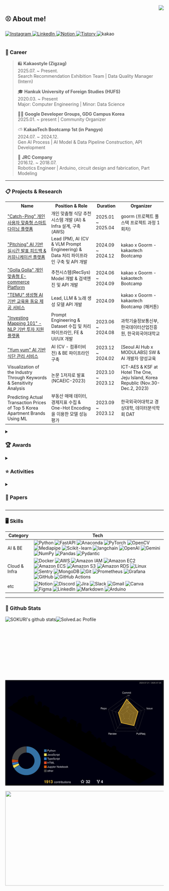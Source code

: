 <div align="right">
  <img src="https://komarev.com/ghpvc/?username=Daehyun-Bigbread&&style=flat-square" align="right"/>
</div>

<div align="left">
  
## ⚾ About me!

  <!-- 소셜 배지들 -->
  <a href="https://www.instagram.com/developer._.toby/" target="_blank">
    <img src="https://img.shields.io/badge/Instagram-%23000000?style=flat&logo=instagram&logoColor=white&color=dd2a7b" alt="Instagram" />
  </a>
  <a href="https://www.linkedin.com/in/daehyun-kim-b6336b291/">
    <img src="https://img.shields.io/badge/LinkedIn-%230077B5?style=flat&logo=linkedin&logoColor=white" alt="LinkedIn"/>
  </a>
  <a href="https://www.notion.so/bigbread-1129/Hello-I-m-Daehyun-ad5c33377ba74550b94293fd32c7c6d9?pvs=4">
    <img src="https://img.shields.io/badge/Notion-%23000000?style=flat&logo=notion&logoColor=white" alt="Notion" />
  </a>
  <a href="https://daehyun-bigbread.tistory.com">
    <img src="https://img.shields.io/badge/Tistory-ff5544?style=flat&logo=tistory&logoColor=white" alt="Tistory" />
  </a>
    <img src="https://img.shields.io/badge/kakao tech bootcamp-FEE500?style=flat&logo=kakao&logoColor=black" alt="kakao" height="21">
  <br />
  <br />

### 🌱 Career

> 🛍️ **Kakaostyle (Zigzag)**  
> 2025.07. ~ Present.  
> Search Recommendation Exhibition Team | Data Quality Manager (Intern)
> 
> 🎓 **Hankuk University of Foreign Studies (HUFS)**  
> 2020.03. ~ Present  
> Major: Computer Engineering | Minor: Data Science  
>
> 🧑‍💻 **Google Developer Groups, GDG Campus Korea**  
> 2025.01. ~ present | Community Organizer
> 
> ⛅️ **KakaoTech Bootcamp 1st (in Pangyo)**  
> 2024.07. ~ 2024.12.  
> Gen AI Process | AI Model & Data Pipeline Construction, API Development
> 
> 🤖 **JRC Company**  
> 2016.12. ~ 2018.07.  
> Robotics Engineer | Arduino, circuit design and fabrication, Part Modeling
---

<div align="left">
    <h3>📋 Projects & Research</h3>
    <table>
        <tr>
            <th>Name</th>
            <th>Position & Role</th>
            <th>Duration</th>
            <th>Organizer</th>
        </tr>
        <tr>
          <td>
            <a href="https://github.com/Trinity-goorm" target="_blank">
              "Catch-Ping" 개인 사용자 맞춤형 스마트 다이닝 플랫폼
            </a>
          </td>
          <td>개인 맞춤형 식당 추천시스템 개발 (AI) & Infra 설계, 구축 (AWS)</td>
          <td>2025.01 ~ 2025.04</td>
          <td>goorm (프로펙트 풀스택 프로젝트 과정 1회차)</td>
        </tr>
        </tr>
        <tr>
          <td>
            <a href="https://github.com/KakaoTech-14-All-in-one-move" target="_blank">
              "Pitching" AI 기반 실시간 발표 피드백 & 커뮤니케이션 플랫폼
            </a>
          </td>
          <td>Lead (PM), AI (CV & VLM Prompt Engineering) & Data 처리 파이프라인 구축 및 API 개발</td>
          <td>2024.09 ~ 2024.12</td>
          <td>kakao x Goorm - kakaotech Bootcamp</td>
        </tr>
        <tr>
          <td>
            <a href="https://github.com/Kakaotech-18-Ecommerce" target="_blank">
              "Golla Golla" 개인 맞춤형 E-commerce Platform
            </a>
          </td>
          <td>추천시스템(RecSys) Model 개발 & 검색엔진 및 API 개발</td>
          <td>2024.06 ~ 2024.09</td>
          <td>kakao x Goorm - kakaotech Bootcamp</td>
        </tr>
        <tr>
          <td>
            <a href="https://github.com/Kakao-Groomton-MusicGen" target="_blank">
              "TEMU" 생성형 AI 기반 교육용 동요 제공 서비스
            </a>
          </td>
          <td>Lead, LLM & 노래 생성 모델 API 개발</td>
          <td>2024.09</td>
          <td>kakao x Goorm - kakaotech Bootcamp (해커톤)</td>
        </tr>
        <tr>
          <td>
            <a href="https://github.com/FindAlphaa/Mapping101" target="_blank">
              "Investing Mapping 101" - NLP 기반 투자 지원 플랫폼
            </a>
          </td>
          <td>Prompt Engineering & Dataset 수집 및 처리 파이프라인, FE & UI/UX 개발</td>
          <td>2023.06 ~ 2024.08</td>
          <td>과학기술정보통신부, 한국데이터산업진흥원, 한국외국어대학교</td>
        </tr>
        <tr>
          <td>
            <a href="https://github.com/Daehyun-Bigbread/yyamyyam" target="_blank">
              "Yum yum" AI 기반 식단 관리 서비스
            </a>
          </td>
          <td>AI (CV - 컴퓨터비전) & BE 파이프라인 구축</td>
          <td>2023.12 ~ 2024.02</td>
          <td>[Seoul AI Hub x MODULABS] SW & AI 개발자 양성교육</td>
        </tr>
        <tr>
          <td>Visualization of the Industry Through Keywords & Sensitivity Analysis</td>
          <td>논문 1저자로 발표 (NCAEIC-2023)</td>
          <td>2023.10 ~ 2023.12</td>
          <td>ICT-AES & KSF at Hotel The One, Jeju Island, Korea Republic (Nov.30-Dec.2, 2023)</td>
        </tr>
        <tr>
          <td>Predicting Actual Transaction Prices of Top 5 Korea Apartment Brands Using ML</td>
          <td>부동산 매매 데이터, 경제지표 수집 & One-Hot Encoding 을 이용한 모델 성능 평가</td>
          <td>2023.09 ~ 2023.12</td>
          <td>한국외국어대학교 경상대학, 데이터분석학회 DAT</td>
        </tr>
    </table>
</div>

<details>
  <summary><h3>🏆 Awards</h3></summary>
  <table>
    <thead>
      <tr>
        <th>Award</th>
        <th>Issued by</th>
        <th>Date</th>
        <th>Details/Location</th>
      </tr>
    </thead>
    <tbody>
      <tr>
        <td>2nd Award (최우수상)</td>
        <td>Kakaotech BootCamp [Kakao Corp. x Goorm]</td>
        <td>2024.12.13</td>
        <td>AWS 부하테스트 대회 토너먼트 </td>
      </tr>
      <tr>
        <td>Grand Award (대상)</td>
        <td>Seoul AI Hub X MODULABS (모두의연구소)</td>
        <td>2024.02.23</td>
        <td>2024 AI/SW Start-up Job Fair</td>
      </tr>
      <tr>
        <td>Best-paper Award (Best 논문상)</td>
        <td>NCAEIC-2023 (ICT-AES, KSF)</td>
        <td>2023.11.30 ~ 2023.12.02</td>
        <td>Hotel The One, Jeju Island, Korea. for "Investing Mapping 101: Visualization of the Industry through Keywords & Sensitivity Analysis"</td>
      </tr>
      <tr>
        <td>Excellence Award (우수상, 3rd)</td>
        <td>HUFS Summer Hackathon (GDSC HUFS & TAB, AI Education Center of HUFS(AI 교육원))</td>
        <td>2024.06.28 ~ 2024.06.29</td>
        <td>2024 HUFS Summer Hackathon</td>
      </tr>
      <tr>
        <td>Capstone Project Research Award (캡스톤 우수상)</td>
        <td>HUFS Data Analysis Academy (DAT), HUFS School of Economics and Business (한곡외국어대학교 경상대학)</td>
        <td>2023.12.11</td>
        <td>Capstone project research recognition</td>
      </tr>
      <tr>
        <td>Bronze Award (4th)</td>
        <td>International Robot Olympiad (IROC-국제로봇올림피아드 위원회)</td>
        <td>2017.08.05 ~ 2017.08.06</td>
        <td>DDC Convention Center, Daejeon, Korea</td>
      </tr>
      <tr>
        <td>Creative Concept Award</td>
        <td>The 4th Australian Robotics Challenge (Griffith University, Google Australia, Australia Robotics Association)</td>
        <td>2017.10.26 ~ 2017.10.27</td>
        <td>Griffith University Gold Coast Campus, Brisbane, Australia</td>
      </tr>
    </tbody>
  </table>

</details>

<details>
  <summary><h3> ⭐ Activities</h3></summary>
  <div align="center">
  <table>
    <thead>
      <tr>
        <th>Organization/Team</th>
        <th>Position</th>
        <th>Duration</th>
        <th>Key Activities/Contributions</th>
      </tr>
    </thead>
    <tbody>
      <tr>
        <td>Google Developers Group</td>
        <td>Organizer, Staff</td>
        <td>2024 ~ Present</td>
        <td>GDG Campus Korea Organizer (2025~)</td>
      </tr>
      <tr>
        <td>PyCon 2024</td>
        <td>Speaker</td>
        <td>2024.10</td>
        <td>
          <a href="https://youtu.be/pCO04CtCl6c?si=-N4Ls5BJeDuAHebr" target="_blank">
            Topic: "Analyzing Financial Data with AI & Python using NLP"
          </a>
        </td>
      </tr>
      <tr>
        <td>YOUTHCON'24</td>
        <td>Speaker</td>
        <td>2024.08</td>
        <td>Topic: "Growth from Reckless Challenges"</td>
      </tr>
      <tr>
        <td>ICT-Advanced Engineering Society (ICT-AES)</td>
        <td>Participant (Member)</td>
        <td>2023.12</td>
        <td>National Conference on Advanced Engineering and ICT-Convergence (NCAEIC-2023)</td>
      </tr>
      <tr>
        <td>SW/AI University Global Talent Training Program</td>
        <td>Participant</td>
        <td>2023.11</td>
        <td>Training programs in Nanyang Technical University, National University of Singapore, Hanoi University of Science and Technology</td>
      </tr>
      <tr>
        <td>DAT (Data Analysis Academy)</td>
        <td>ML Team Member</td>
        <td>2023.09 ~ 2023.12</td>
        <td>Capstone project: Predicting transaction prices of top 5 Korean apartment brands using ML</td>
      </tr>
      <tr>
        <td>Team FindAlpha</td>
        <td>Member</td>
        <td>2023.06 ~ 2023.08</td>
        <td>Deep learning NLP projects, participated in "Mapping 101 Service" development with Ministry of Science, ICT & Kdata</td>
      </tr>
      <tr>
        <td>Passion & Pioneer Academic Society of Computer Engineering (PnP)</td>
        <td>Organizer</td>
        <td>2020 ~ Present</td>
        <td> Cheif Operating Officer (2024.03 ~ present), Lead AI study team (2023 ~ 2024.02), AI & DS study (2020 ~ 2021)</td>
      </tr>
    </tbody>
  </table>

</details>

<details>
  <summary><h3>📝 Papers</h3></summary>

  - "Investing Mapping 101: Visualization of the Industry through Keywords & Sensitivity Analysis" - National Conference on Advanced Engineering and ICT-Convergence 2023 (NCAEIC-2023), organized by ICT-AES and KSF at Hotel The One, Jeju Island, Korea Republic (Nov. 30 - Dec. 2, 2023)
  - "Predicting Actual Transaction Prices of Top 5 Korea Apartment Brands Using ML" - Conference Capstone Project Presentation, organized by HUFS Data Analysis Academy DAT, HUFS School of Economics and Business (Dec. 07, 2023)

</details>

---

### 🖥️ Skills

   <table>
        <thead>
            <tr>
                <th>Category</th>
                <th>Tech</th>
            </tr>
        </thead>
        <tbody>
            <tr>
                <td>AI & BE</td>
                <td>
                    <img src="https://img.shields.io/badge/Python-3776AB?style=flat&logo=Python&logoColor=white" alt="Python">
                    <img src="https://img.shields.io/badge/FastAPI-009688?style=flat&logo=FastAPI&logoColor=white" alt="FastAPI">
                    <img src="https://img.shields.io/badge/Anaconda-44A833?style=flat&logo=Anaconda&logoColor=white" alt="Anaconda">
                    <img src="https://img.shields.io/badge/PyTorch-EE4C2C?style=flat&logo=PyTorch&logoColor=white" alt="PyTorch">
                    <img src="https://img.shields.io/badge/OpenCV-5C3EE8?style=flat&logo=OpenCV&logoColor=white" alt="OpenCV">
                    <img src="https://img.shields.io/badge/Mediapipe-0085CA?style=flat&logo=Mediapipe&logoColor=white" alt="Mediapipe">
                    <img src="https://img.shields.io/badge/Scikit--learn-F7931E?style=flat&logo=scikit-learn&logoColor=white" alt="Scikit-learn">
                    <img src="https://img.shields.io/badge/Langchain-1C3C3C?style=flat&logo=langchain&logoColor=white" alt="langchain">
                    <img src="https://img.shields.io/badge/OpenAI-412991?style=flat&logo=OpenAI&logoColor=white" alt="OpenAI">
                   <img src="https://img.shields.io/badge/Gemini-8E75B2?style=flat&logo=googlegemini&logoColor=white" alt="Gemini">
                    <img src="https://img.shields.io/badge/NumPy-013243?style=flat&logo=NumPy&logoColor=white" alt="NumPy">
                    <img src="https://img.shields.io/badge/Pandas-150458?style=flat&logo=Pandas&logoColor=white" alt="Pandas">
                    <img src="https://img.shields.io/badge/Pydantic-FFE873?style=flat&logo=Pydantic&logoColor=black" alt="Pydantic">
                </td>
            </tr>
            <tr>
                <td>Cloud & Infra</td>
                <td>
                    <img src="https://img.shields.io/badge/Docker-2496ED?style=flat&logo=Docker&logoColor=white" alt="Docker">
                    <img src="https://img.shields.io/badge/AWS-232F3E?style=flat&logo=amazonwebservices&logoColor=white" alt="AWS">
                    <img src="https://img.shields.io/badge/Amazon%20IAM-DD344C?style=flat&logo=amazoniam&logoColor=white" alt="Amazon IAM">
                    <img src="https://img.shields.io/badge/Amazon%20EC2-FF9900?style=flat&logo=AmazonEC2&logoColor=white" alt="Amazon EC2">
                    <img src="https://img.shields.io/badge/Amazon%20ECS-FF9900?style=flat&logo=AmazonECS&logoColor=white" alt="Amazon ECS">
                    <img src="https://img.shields.io/badge/Amazon%20S3-569A31?style=flat&logo=AmazonS3&logoColor=white" alt="Amazon S3">
                    <img src="https://img.shields.io/badge/Amazon%20RDS-527FFF?style=flat&logo=AmazonRDS&logoColor=white" alt="Amazon RDS">
                    <img src="https://img.shields.io/badge/Linux-FCC624?style=flat&logo=Linux&logoColor=black" alt="Linux">
                    <img src="https://img.shields.io/badge/Sentry-FF6500?style=flat&logo=Sentry&logoColor=white" alt="Sentry">
                    <img src="https://img.shields.io/badge/MongoDB-47A248?style=flat&logo=MongoDB&logoColor=white" alt="MongoDB">
                    <img src="https://img.shields.io/badge/Git-F05032?style=flat&logo=Git&logoColor=white" alt="Git">
                    <img src="https://img.shields.io/badge/Prometheus-E6522C?style=flat&logo=Prometheus&logoColor=white" alt="Prometheus">
                    <img src="https://img.shields.io/badge/Grafana-F46800?style=flat&logo=Grafana&logoColor=white" alt="Grafana">
                    <img src="https://img.shields.io/badge/GitHub-181717?style=flat&logo=GitHub&logoColor=white" alt="GitHub">
                    <img src="https://img.shields.io/badge/GitHub%20Actions-2088FF?style=flat&logo=githubactions&logoColor=white" alt="GitHub Actions">
                </td>
            </tr>
            <tr>
                <td>etc</td>
                <td>
                    <img src="https://img.shields.io/badge/Notion-000000?style=flat&logo=Notion&logoColor=white" alt="Notion">
                    <img src="https://img.shields.io/badge/Discord-5865F2?style=flat&logo=Discord&logoColor=white" alt="Discord">
                    <img src="https://img.shields.io/badge/Jira-0052CC?style=flat&logo=Jira&logoColor=white" alt="Jira">
                    <img src="https://img.shields.io/badge/Slack-4A154B?style=flat&logo=Slack&logoColor=white" alt="Slack">
                    <img src="https://img.shields.io/badge/Gmail-D14836?style=flat&logo=Gmail&logoColor=white" alt="Gmail">
                    <img src="https://img.shields.io/badge/canva-00C4CC?style=flat&logo=Canva&logoColor=white" alt="Canva">
                    <img src="https://img.shields.io/badge/Figma-F24E1E?style=flat&logo=Figma&logoColor=white" alt="Figma">
                    <img src="https://img.shields.io/badge/LinkedIn-0077B5?style=flat&logo=LinkedIn&logoColor=white" alt="LinkedIn">
                    <img src="https://img.shields.io/badge/Markdown-000000?style=flat&logo=Markdown&logoColor=white" alt="Markdown">
                    <img src="https://img.shields.io/badge/Arduino-00979D?style=flat&logo=Arduino&logoColor=white" alt="Arduino">
                </td>
            </tr>
        </tbody>
    </table>


---

### 🌱 Github Stats  

<div align="center">
  <div style="display: flex;">
    <img align="center" style="height:170px" src="https://github-readme-stats.vercel.app/api?username=Daehyun-Bigbread&show_icons=true&include_all_commits=true&theme=nord&hide_border=true" alt="SOKURI's github stats" />
    <img align="center" style="height:170px" src="http://mazassumnida.wtf/api/v2/generate_badge?boj=kdh1834" alt="Solved.ac Profile" />
  </div>
</div>
<br />

![](./profile-3d-contrib/profile-night-rainbow.svg)

<div align="center">
  <div style="display: flex, height:180px">
    <a href="https://github.com/devxb/gitanimals">
    <img
      src="https://render.gitanimals.org/farms/Daehyun-Bigbread"
      width="1000"
      height="300"
    />
    </a>
  </div>
</div>

<!--

**Daehyun-Bigbread/Daehyun-Bigbread** is a ✨ _special_ ✨ repository because its `README.md` (this file) appears on your GitHub profile.


Here are some ideas to get you started:

- 🔭 I’m currently working on ...
- 🌱 I’m currently learning ...
- 👯 I’m looking to collaborate on ...
- 🤔 I’m looking for help with ...
- 💬 Ask me about ...
- 📫 How to reach me: ...
- 😄 Pronouns: ...
- ⚡ Fun fact: ...
-->
